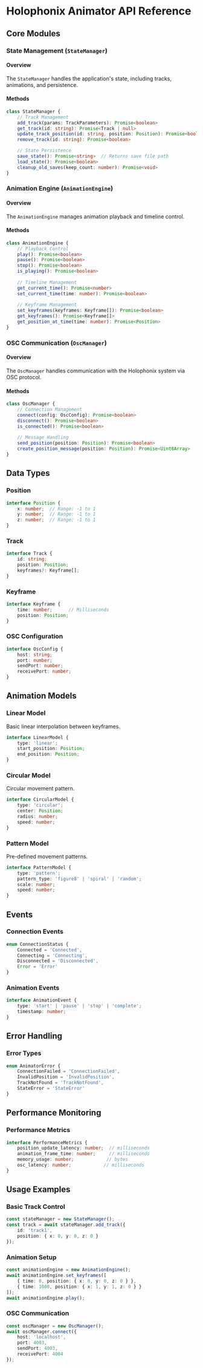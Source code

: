 # Holophonix Animator API Reference

## Core Modules

### State Management (`StateManager`)

#### Overview
The `StateManager` handles the application's state, including tracks, animations, and persistence.

#### Methods
```typescript
class StateManager {
    // Track Management
    add_track(params: TrackParameters): Promise<boolean>
    get_track(id: string): Promise<Track | null>
    update_track_position(id: string, position: Position): Promise<boolean>
    remove_track(id: string): Promise<boolean>

    // State Persistence
    save_state(): Promise<string>  // Returns save file path
    load_state(): Promise<boolean>
    cleanup_old_saves(keep_count: number): Promise<void>
}
```

### Animation Engine (`AnimationEngine`)

#### Overview
The `AnimationEngine` manages animation playback and timeline control.

#### Methods
```typescript
class AnimationEngine {
    // Playback Control
    play(): Promise<boolean>
    pause(): Promise<boolean>
    stop(): Promise<boolean>
    is_playing(): Promise<boolean>
    
    // Timeline Management
    get_current_time(): Promise<number>
    set_current_time(time: number): Promise<boolean>
    
    // Keyframe Management
    set_keyframes(keyframes: Keyframe[]): Promise<boolean>
    get_keyframes(): Promise<Keyframe[]>
    get_position_at_time(time: number): Promise<Position>
}
```

### OSC Communication (`OscManager`)

#### Overview
The `OscManager` handles communication with the Holophonix system via OSC protocol.

#### Methods
```typescript
class OscManager {
    // Connection Management
    connect(config: OscConfig): Promise<boolean>
    disconnect(): Promise<boolean>
    is_connected(): Promise<boolean>
    
    // Message Handling
    send_position(position: Position): Promise<boolean>
    create_position_message(position: Position): Promise<Uint8Array>
}
```

## Data Types

### Position
```typescript
interface Position {
    x: number;  // Range: -1 to 1
    y: number;  // Range: -1 to 1
    z: number;  // Range: -1 to 1
}
```

### Track
```typescript
interface Track {
    id: string;
    position: Position;
    keyframes?: Keyframe[];
}
```

### Keyframe
```typescript
interface Keyframe {
    time: number;      // Milliseconds
    position: Position;
}
```

### OSC Configuration
```typescript
interface OscConfig {
    host: string;
    port: number;
    sendPort: number;
    receivePort: number;
}
```

## Animation Models

### Linear Model
Basic linear interpolation between keyframes.

```typescript
interface LinearModel {
    type: 'linear';
    start_position: Position;
    end_position: Position;
}
```

### Circular Model
Circular movement pattern.

```typescript
interface CircularModel {
    type: 'circular';
    center: Position;
    radius: number;
    speed: number;
}
```

### Pattern Model
Pre-defined movement patterns.

```typescript
interface PatternModel {
    type: 'pattern';
    pattern_type: 'figure8' | 'spiral' | 'random';
    scale: number;
    speed: number;
}
```

## Events

### Connection Events
```typescript
enum ConnectionStatus {
    Connected = 'Connected',
    Connecting = 'Connecting',
    Disconnected = 'Disconnected',
    Error = 'Error'
}
```

### Animation Events
```typescript
interface AnimationEvent {
    type: 'start' | 'pause' | 'stop' | 'complete';
    timestamp: number;
}
```

## Error Handling

### Error Types
```typescript
enum AnimatorError {
    ConnectionFailed = 'ConnectionFailed',
    InvalidPosition = 'InvalidPosition',
    TrackNotFound = 'TrackNotFound',
    StateError = 'StateError'
}
```

## Performance Monitoring

### Performance Metrics
```typescript
interface PerformanceMetrics {
    position_update_latency: number;  // milliseconds
    animation_frame_time: number;     // milliseconds
    memory_usage: number;            // bytes
    osc_latency: number;            // milliseconds
}
```

## Usage Examples

### Basic Track Control
```typescript
const stateManager = new StateManager();
const track = await stateManager.add_track({
    id: 'track1',
    position: { x: 0, y: 0, z: 0 }
});
```

### Animation Setup
```typescript
const animationEngine = new AnimationEngine();
await animationEngine.set_keyframes([
    { time: 0, position: { x: 0, y: 0, z: 0 } },
    { time: 1000, position: { x: 1, y: 1, z: 0 } }
]);
await animationEngine.play();
```

### OSC Communication
```typescript
const oscManager = new OscManager();
await oscManager.connect({
    host: 'localhost',
    port: 4003,
    sendPort: 4003,
    receivePort: 4004
});
```
